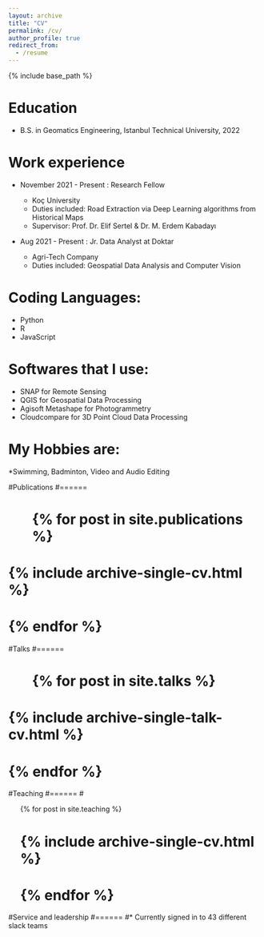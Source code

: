 ```yaml
---
layout: archive
title: "CV"
permalink: /cv/
author_profile: true
redirect_from:
  - /resume
---
```


{% include base_path %}

Education
======
* B.S. in Geomatics Engineering, Istanbul Technical University, 2022

Work experience
======
* November 2021 - Present : Research Fellow
  * Koç University
  * Duties included: Road Extraction via Deep Learning algorithms from Historical Maps
  * Supervisor: Prof. Dr. Elif Sertel & Dr. M. Erdem Kabadayı

* Aug 2021 - Present : Jr. Data Analyst at Doktar
  * Agri-Tech Company
  * Duties included: Geospatial Data Analysis and Computer Vision
 
  
Coding Languages:
======
* Python
* R
* JavaScript

Softwares that I use:
======
* SNAP for Remote Sensing 
* QGIS for Geospatial Data Processing
* Agisoft Metashape for Photogrammetry
* Cloudcompare for 3D Point Cloud Data Processing

My Hobbies are:
======
*Swimming, Badminton, Video and Audio Editing


#Publications
#======
 # <ul>{% for post in site.publications %}
 #   {% include archive-single-cv.html %}
 # {% endfor %}</ul>
  
#Talks
#======
 # <ul>{% for post in site.talks %}
 #   {% include archive-single-talk-cv.html %}
 # {% endfor %}</ul>
  
#Teaching
#======
  #<ul>{% for post in site.teaching %}
  #  {% include archive-single-cv.html %}
 # {% endfor %}</ul>
  
#Service and leadership
#======
#* Currently signed in to 43 different slack teams
